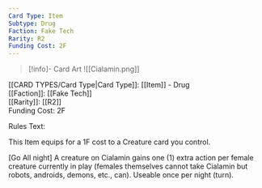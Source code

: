 ```yaml
---
Card Type: Item
Subtype: Drug
Faction: Fake Tech
Rarity: R2
Funding Cost: 2F
---
```

> [!info]- Card Art
> ![[Cialamin.png]]

[[CARD TYPES/Card Type|Card Type]]: [[Item]] - Drug  
[[Faction]]: [[Fake Tech]]  
[[Rarity]]: [[R2]]  
Funding Cost: 2F  

Rules Text:  

This Item equips for a 1F cost to a Creature card you control.  

[Go All night] A creature on Cialamin gains one (1) extra action per female creature currently in play (females themselves cannot take Cialamin but robots, androids, demons, etc., can). Useable once per night (turn).  